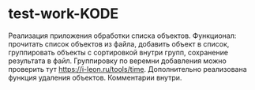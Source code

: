 # test-work-KODE
Реализация приложения обработки списка объектов.
Функционал: прочитать список объектов из файла, добавить объект в список, группировать объекты с сортировкой внутри групп, сохранение результата в файл.
Группировку по веремни добавления можно проверить тут https://i-leon.ru/tools/time.
Дополнительно реализована функция удаления объектов.
Комментарии внутри.
